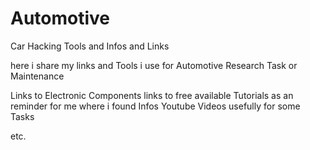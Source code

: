 # Automotive
Car Hacking Tools and Infos and Links

here i share my links and Tools i use for Automotive Research Task or Maintenance

Links to Electronic Components
links to free available Tutorials as an reminder for me where i found Infos
Youtube Videos usefully for some Tasks

etc.
